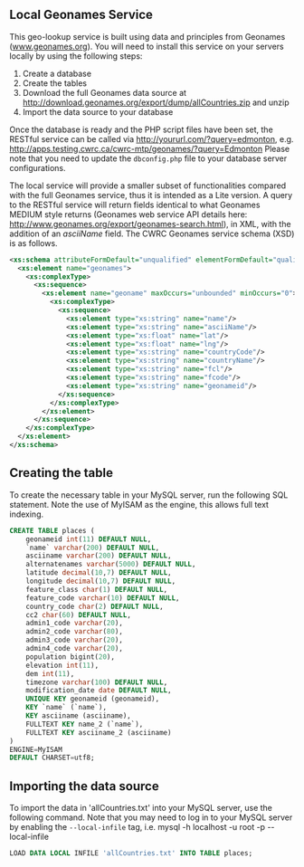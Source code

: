## Local Geonames Service

This geo-lookup service is built using data and principles from Geonames (www.geonames.org). You will need to install this service on your servers locally by using the following steps:

1. Create a database
2. Create the tables
3. Download the full Geonames data source at http://download.geonames.org/export/dump/allCountries.zip and unzip
4. Import the data source to your database

Once the database is ready and the PHP script files have been set, the RESTful service can be called via http://yoururl.com/?query=edmonton, e.g. http://apps.testing.cwrc.ca/cwrc-mtp/geonames/?query=Edmonton Please note that you need to update the `dbconfig.php` file to your database server configurations.

The local service will provide a smaller subset of functionalities compared with the full Geonames service, thus it is intended as a Lite version. A query to the RESTful service will return fields identical to what Geonames MEDIUM style returns (Geonames web service API details here: http://www.geonames.org/export/geonames-search.html), in XML, with the addition of an _asciiName_ field. The CWRC Geonames service schema (XSD) is as follows.

```xml
<xs:schema attributeFormDefault="unqualified" elementFormDefault="qualified" xmlns:xs="http://www.w3.org/2001/XMLSchema">
  <xs:element name="geonames">
    <xs:complexType>
      <xs:sequence>
        <xs:element name="geoname" maxOccurs="unbounded" minOccurs="0">
          <xs:complexType>
            <xs:sequence>
              <xs:element type="xs:string" name="name"/>
              <xs:element type="xs:string" name="asciiName"/>
              <xs:element type="xs:float" name="lat"/>
              <xs:element type="xs:float" name="lng"/>
              <xs:element type="xs:string" name="countryCode"/>
              <xs:element type="xs:string" name="countryName"/>
              <xs:element type="xs:string" name="fcl"/>
              <xs:element type="xs:string" name="fcode"/>
              <xs:element type="xs:string" name="geonameid"/>
            </xs:sequence>
          </xs:complexType>
        </xs:element>
      </xs:sequence>
    </xs:complexType>
  </xs:element>
</xs:schema>
```

## Creating the table

To create the necessary table in your MySQL server, run the following SQL statement. Note the use of MyISAM as the engine, this allows full text indexing.

```sql
CREATE TABLE places (
	geonameid int(11) DEFAULT NULL,
	`name` varchar(200) DEFAULT NULL,
	asciiname varchar(200) DEFAULT NULL,
	alternatenames varchar(5000) DEFAULT NULL,
	latitude decimal(10,7) DEFAULT NULL,
	longitude decimal(10,7) DEFAULT NULL,
	feature_class char(1) DEFAULT NULL,
	feature_code varchar(10) DEFAULT NULL,
	country_code char(2) DEFAULT NULL,
	cc2 char(60) DEFAULT NULL,
	admin1_code varchar(20),
	admin2_code varchar(80),
	admin3_code varchar(20),
	admin4_code varchar(20),
	population bigint(20),
	elevation int(11),
	dem int(11),
	timezone varchar(100) DEFAULT NULL,
	modification_date date DEFAULT NULL,
	UNIQUE KEY geonameid (geonameid),
	KEY `name` (`name`),
	KEY asciiname (asciiname),
	FULLTEXT KEY name_2 (`name`),
	FULLTEXT KEY asciiname_2 (asciiname)
)
ENGINE=MyISAM 
DEFAULT CHARSET=utf8;
```
	
## Importing the data source

To import the data in 'allCountries.txt' into your MySQL server, use the following command. Note that you may need to log in to your MySQL server by enabling the `--local-infile` tag, i.e. mysql -h localhost -u root -p --local-infile

```sql
LOAD DATA LOCAL INFILE 'allCountries.txt' INTO TABLE places;
```